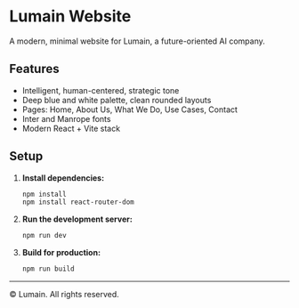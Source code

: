 # Lumain Website

A modern, minimal website for Lumain, a future-oriented AI company.

## Features
- Intelligent, human-centered, strategic tone
- Deep blue and white palette, clean rounded layouts
- Pages: Home, About Us, What We Do, Use Cases, Contact
- Inter and Manrope fonts
- Modern React + Vite stack

## Setup

1. **Install dependencies:**
   ```bash
   npm install
   npm install react-router-dom
   ```

2. **Run the development server:**
   ```bash
   npm run dev
   ```

3. **Build for production:**
   ```bash
   npm run build
   ```

---

© Lumain. All rights reserved. 